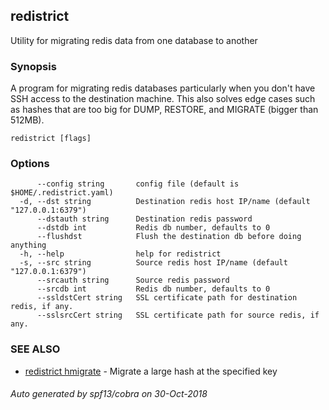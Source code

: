 ## redistrict

Utility for migrating redis data from one database to another

### Synopsis

A program for migrating redis databases particularly when you don't have SSH
access to the destination machine. This also solves edge cases such as hashes
that are too big for DUMP, RESTORE, and MIGRATE (bigger than 512MB).

```
redistrict [flags]
```

### Options

```
      --config string       config file (default is $HOME/.redistrict.yaml)
  -d, --dst string          Destination redis host IP/name (default "127.0.0.1:6379")
      --dstauth string      Destination redis password
      --dstdb int           Redis db number, defaults to 0
      --flushdst            Flush the destination db before doing anything
  -h, --help                help for redistrict
  -s, --src string          Source redis host IP/name (default "127.0.0.1:6379")
      --srcauth string      Source redis password
      --srcdb int           Redis db number, defaults to 0
      --ssldstCert string   SSL certificate path for destination redis, if any.
      --sslsrcCert string   SSL certificate path for source redis, if any.
```

### SEE ALSO

* [redistrict hmigrate](redistrict_hmigrate.md)	 - Migrate a large hash at the specified key

###### Auto generated by spf13/cobra on 30-Oct-2018
